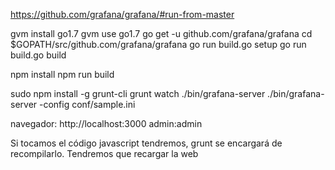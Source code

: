 https://github.com/grafana/grafana/#run-from-master


gvm install go1.7
gvm use go1.7
go get -u github.com/grafana/grafana
cd $GOPATH/src/github.com/grafana/grafana
go run build.go setup
go run build.go build

npm install
npm run build

sudo npm install -g grunt-cli
grunt watch
./bin/grafana-server
./bin/grafana-server -config conf/sample.ini

navegador: http://localhost:3000
admin:admin


Si tocamos el código javascript tendremos, grunt se encargará de recompilarlo.
Tendremos que recargar la web
